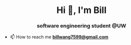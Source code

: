 <h1 align="center">Hi 👋, I'm Bill</h1>
<h3 align="center">software engineering student @UW</h3>

- 📫 How to reach me **billwang7599@gmail.com**
<p align="left">
</p>
